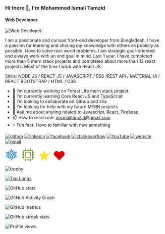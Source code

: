 ### Hi there 👋, I'm Mohammed Ismail Tamzid
#### Web Developer
![Web Developer](https://i.ibb.co/JjQqFmT/Untitled-Design.jpg)

I am a passionate and curious front-end developer from Bangladesh. I have a passion for learning and sharing my knowledge with others as publicly as possible. I love to solve real-world problems. I am strategic goal-oriented and always work with an end goal in mind. Last 1 year, I have completed more than 5 mern stack projects and completed about more than 12 react projects. Most of the time I work with React JS.

Skills: NODE JS / REACT JS / JAVASCRIPT / ES6 /REST API / MATERIAL UI / REACT BOOTSTRAP / HTML / CSS

- 🔭 I’m currently working on Forest Life mern stack project 
- 🌱 I’m currently learning Core React JS and TypeScript 
- 👯 I’m looking to collaborate on Github and zira 
- 🤔 I’m looking for help with  my future MERN projects 
- 💬 Ask me about anyting related to Javascript, React, Firebase. 
- 📫 How to reach me: mismailtamzid@gmail.com 
- ⚡ Fun fact: I love to familiar with new something  


[<img src='https://cdn.jsdelivr.net/npm/simple-icons@3.0.1/icons/github.svg' alt='github' height='40'>](https://github.com/ismailtamzid)  [<img src='https://cdn.jsdelivr.net/npm/simple-icons@3.0.1/icons/linkedin.svg' alt='linkedin' height='40'>](https://www.linkedin.com/in/https://www.linkedin.com/in/ismail-tamzid-722169214//)  [<img src='https://cdn.jsdelivr.net/npm/simple-icons@3.0.1/icons/facebook.svg' alt='facebook' height='40'>](https://www.facebook.com/https://www.facebook.com/profile.php?id=100028262149689)  [<img src='https://cdn.jsdelivr.net/npm/simple-icons@3.0.1/icons/stackoverflow.svg' alt='stackoverflow' height='40'>](https://stackoverflow.com/users/https://stackoverflow.com/users/17830899/ismail-tamzid)  [<img src='https://cdn.jsdelivr.net/npm/simple-icons@3.0.1/icons/youtube.svg' alt='YouTube' height='40'>](https://www.youtube.com/channel/https://www.youtube.com/channel/UCG1OM4VD0gDSRHP_o4DTS0w)  [<img src='https://cdn.jsdelivr.net/npm/simple-icons@3.0.1/icons/icloud.svg' alt='website' height='40'>](https://silly-almeida-bbd1ce.netlify.app/)  [<img src='https://cdn.jsdelivr.net/npm/simple-icons@3.0.1/icons/gmail.svg' alt='gmail' height='40'>](mismailtamzid@gmail.com)  

<a href='https://archiveprogram.github.com/'><img src='https://raw.githubusercontent.com/acervenky/animated-github-badges/master/assets/acbadge.gif' width='40' height='40'></a> <a href='https://docs.github.com/en/developers'><img src='https://raw.githubusercontent.com/acervenky/animated-github-badges/master/assets/devbadge.gif' width='40' height='40'></a> <a href='https://stars.github.com/'><img src='https://raw.githubusercontent.com/acervenky/animated-github-badges/master/assets/starbadge.gif' width='35' height='35'></a> <a href='https://docs.github.com/en/github/supporting-the-open-source-community-with-github-sponsors'><img src='https://raw.githubusercontent.com/acervenky/animated-github-badges/master/assets/sponsorbadge.gif' width='35' height='35'></a> 

[![trophy](https://github-profile-trophy.vercel.app/?username=ismailtamzid)](https://github.com/ryo-ma/github-profile-trophy)

[![Top Langs](https://github-readme-stats.vercel.app/api/top-langs/?username=ismailtamzid)](https://github.com/anuraghazra/github-readme-stats)

![GitHub stats](https://github-readme-stats.vercel.app/api?username=ismailtamzid&show_icons=true&count_private=true)  

![GitHub Activity Graph](https://activity-graph.herokuapp.com/graph?username=ismailtamzid)  

![GitHub metrics](https://metrics.lecoq.io/ismailtamzid)  

![GitHub streak stats](https://github-readme-streak-stats.herokuapp.com/?user=ismailtamzid)  

![Profile views](https://gpvc.arturio.dev/ismailtamzid)  
